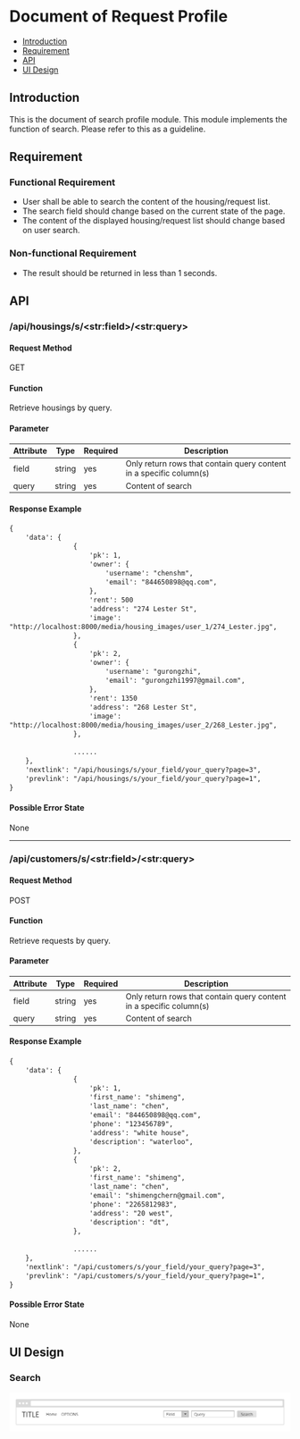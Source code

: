 # Document of Request Profile
- [Introduction](#intro)
- [Requirement](#req)
- [API](#api)
- [UI Design](#ui)

## <a name="intro">Introduction</a>
This is the document of search profile module. This module
implements the function of search. Please refer to this as a guideline. 

## <a name="req">Requirement</a>
### Functional Requirement
- User shall be able to search the content of the housing/request list. 
- The search field should change based on the current state of the page.
- The content of the displayed housing/request list should change based on user search.

### Non-functional Requirement
- The result should be returned in less than 1 seconds.

## <a name="api">API</a>
### /api/housings/s/&lt;str:field&gt;/&lt;str:query&gt;

#### Request Method
GET

#### Function
Retrieve housings by query.

#### Parameter
| Attribute | Type     | Required | Description|
| ---       |  ------  |--------- |----------- |
| field|  string  | yes      |Only return rows that contain query content in a specific column(s)|
| query |  string  | yes      |Content of search|


#### Response Example
```
{
    'data': {
                {
                    'pk': 1,
                    'owner': {
                        'username': "chenshm",
                        'email': "844650898@qq.com",
                    },
                    'rent': 500
                    'address': "274 Lester St",
                    'image': "http://localhost:8000/media/housing_images/user_1/274_Lester.jpg",
                },
                {
                    'pk': 2,
                    'owner': {
                        'username': "gurongzhi",
                        'email': "gurongzhi1997@gmail.com",
                    },
                    'rent': 1350
                    'address': "268 Lester St",
                    'image': "http://localhost:8000/media/housing_images/user_2/268_Lester.jpg",
                },

                ......
    },
    'nextlink': "/api/housings/s/your_field/your_query?page=3",
    'prevlink': "/api/housings/s/your_field/your_query?page=1",
}
```

#### Possible Error State
None

---

### /api/customers/s/&lt;str:field&gt;/&lt;str:query&gt;
#### Request Method
POST

#### Function
Retrieve requests by query.

#### Parameter

| Attribute | Type     | Required | Description|
| ---       |  ------  |--------- |----------- |
| field|  string  | yes      |Only return rows that contain query content in a specific column(s)|
| query |  string  | yes      |Content of search|


#### Response Example
```
{
    'data': {
                {
                    'pk': 1,
                    'first_name': "shimeng",
                    'last_name': "chen",
                    'email': "844650898@qq.com",
                    'phone': "123456789",
                    'address': "white house",
                    'description': "waterloo",
                },
                {
                    'pk': 2,
                    'first_name': "shimeng",
                    'last_name': "chen",
                    'email': "shimengchern@gmail.com",
                    'phone': "2265812983",
                    'address': "20 west",
                    'description': "dt",
                },

                ......
    },
    'nextlink': "/api/customers/s/your_field/your_query?page=3",
    'prevlink': "/api/customers/s/your_field/your_query?page=1",
}
```
#### Possible Error State
None

## <a name="ui">UI Design</a>
### Search
![alt text](./UI/Search_UI.png "Search_UI")

